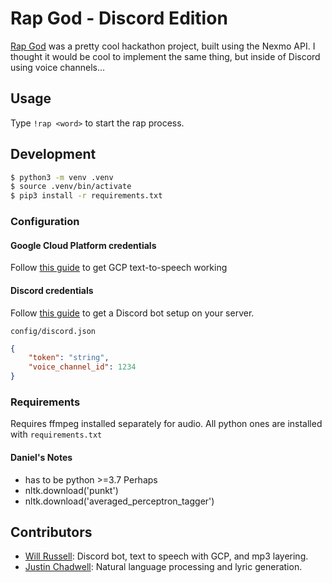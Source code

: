 # Rap God - Discord Edition

[Rap God](https://github.com/jedevc/royal-hackaway-2019) was a pretty cool hackathon project, built using the Nexmo API. I thought it would be cool to implement the same thing, but inside of Discord using voice channels...

## Usage

Type `!rap <word>` to start the rap process.

## Development

```bash
$ python3 -m venv .venv
$ source .venv/bin/activate
$ pip3 install -r requirements.txt
```

### Configuration

#### Google Cloud Platform credentials

Follow [this guide](https://cloud.google.com/text-to-speech/docs/quickstart-client-libraries#client-libraries-install-python) to get GCP text-to-speech working

#### Discord credentials

Follow [this guide](https://github.com/reactiflux/discord-irc/wiki/Creating-a-discord-bot-&-getting-a-token) to get a Discord bot setup on your server.

`config/discord.json`

```json
{
    "token": "string",
    "voice_channel_id": 1234
}
```

### Requirements

Requires ffmpeg installed separately for audio. All python ones are installed with `requirements.txt`

#### Daniel's Notes
- has to be python >=3.7 Perhaps
- nltk.download('punkt')
- nltk.download('averaged_perceptron_tagger')


## Contributors

- [Will Russell](https://github.com/wrussell1999): Discord bot, text to speech with GCP, and mp3 layering.
- [Justin Chadwell](https://github.com/jedevc): Natural language processing and lyric generation.
